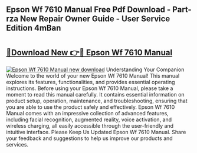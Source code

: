 ## Epson Wf 7610 Manual Free Pdf Download - Part-rza New Repair Owner Guide - User Service Edition 4mBan

# <h2><a href="http://cf22153.oget.top/?id=Epson+Wf+7610+Manual">🔗Download New 👉🔴 Epson Wf 7610 Manual</a></h2>

[![Epson Wf 7610 Manual new download](https://i.imgur.com/5g1atiW.png)](http://cf22153.oget.top/?id=Epson+Wf+7610+Manual)
Understanding Your Companion Welcome to the world of your new Epson Wf 7610 Manual! This manual explores its features, functionalities, and provides essential operating instructions. Before using your Epson Wf 7610 Manual, please take a moment to read this manual carefully. It contains essential information on product setup, operation, maintenance, and troubleshooting, ensuring that you are able to use the product safely and effectively. Epson Wf 7610 Manual comes with an impressive collection of advanced features, including facial recognition, augmented reality, voice activation, and wireless charging, all easily accessible through the user-friendly and intuitive interface. Please Keep Us Updated Epson Wf 7610 Manual. Share your feedback and suggestions to help us improve our products and services.
